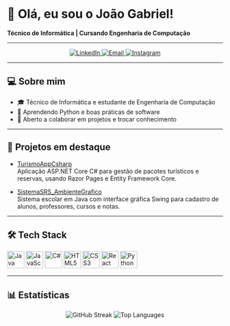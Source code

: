 # 👋 Olá, eu sou o João Gabriel!

**Técnico de Informática | Cursando Engenharia de Computação**

---

<p align="center">
  <a href="https://www.linkedin.com/in/jo%C3%A3o-gabriel-raja-gabaglia-doreste-6b52472a5/">
    <img src="https://img.shields.io/badge/LinkedIn-0A66C2?style=for-the-badge&logo=linkedin&logoColor=white" alt="LinkedIn"/>
  </a>
  <a href="mailto:joao.doreste@al.infnet.edu.br">
    <img src="https://img.shields.io/badge/Email-D14836?style=for-the-badge&logo=gmail&logoColor=white" alt="Email"/>
  </a>
  <a href="https://instagram.com/jgrajaa_">
    <img src="https://img.shields.io/badge/Instagram-E4405F?style=for-the-badge&logo=instagram&logoColor=white" alt="Instagram"/>
  </a>
</p>

---

## 💻 Sobre mim

- 🎓 Técnico de Informática e estudante de Engenharia de Computação  
- 🌱 Aprendendo Python e boas práticas de software  
- 🤝 Aberto a colaborar em projetos e trocar conhecimento  

---

## 🚀 Projetos em destaque

- [TurismoAppCsharp](https://github.com/joaoraja/TurismoAppCsharp)  
  Aplicação ASP.NET Core C# para gestão de pacotes turísticos e reservas, usando Razor Pages e Entity Framework Core.

- [SistemaSRS_AmbienteGrafico](https://github.com/joaoraja/SistemaSRS_AmbienteGrafico)  
  Sistema escolar em Java com interface gráfica Swing para cadastro de alunos, professores, cursos e notas.
  
---

## 🛠️ Tech Stack

<p align="left">
  <img src="https://cdn.jsdelivr.net/gh/devicons/devicon/icons/java/java-original.svg"      alt="Java"    width="40" height="40"/>
  <img src="https://cdn.jsdelivr.net/gh/devicons/devicon/icons/javascript/javascript-original.svg" alt="JavaScript" width="40" height="40"/>
  <img src="https://cdn.jsdelivr.net/gh/devicons/devicon/icons/csharp/csharp-original.svg"    alt="C#"     width="40" height="40"/>
  <img src="https://cdn.jsdelivr.net/gh/devicons/devicon/icons/html5/html5-original.svg"      alt="HTML5" width="40" height="40"/>
  <img src="https://cdn.jsdelivr.net/gh/devicons/devicon/icons/css3/css3-original.svg"        alt="CSS3"  width="40" height="40"/>
  <img src="https://cdn.jsdelivr.net/gh/devicons/devicon/icons/react/react-original.svg"      alt="React" width="40" height="40"/>
  <img src="https://cdn.jsdelivr.net/gh/devicons/devicon/icons/python/python-original.svg"    alt="Python" width="40" height="40"/>
</p>

---

## 📊 Estatísticas

<p align="center">
  <img src="https://github-readme-stats.vercel.app/api?username=joaoraja&show_icons=true&theme=dracula&include_all_commits=true&count_private=true"      alt="GitHub Streak" />
  <img src="https://github-readme-stats.vercel.app/api/top-langs/?username=joaoraja&layout=compact&theme=dracula" alt="Top Languages" />
</p>
